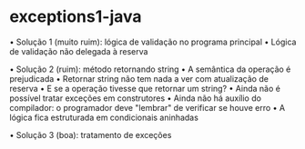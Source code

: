 # exceptions1-java

• Solução 1 (muito ruim): lógica de validação no programa principal
  • Lógica de validação não delegada à reserva
  
• Solução 2 (ruim): método retornando string 
  • A semântica da operação é prejudicada
    • Retornar string não tem nada a ver com atualização de reserva
    • E se a operação tivesse que retornar um string?
  • Ainda não é possível tratar exceções em construtores
  • Ainda não há auxílio do compilador: o programador deve "lembrar" de verificar se houve 
  erro
  • A lógica fica estruturada em condicionais aninhadas
  
• Solução 3 (boa): tratamento de exceções
